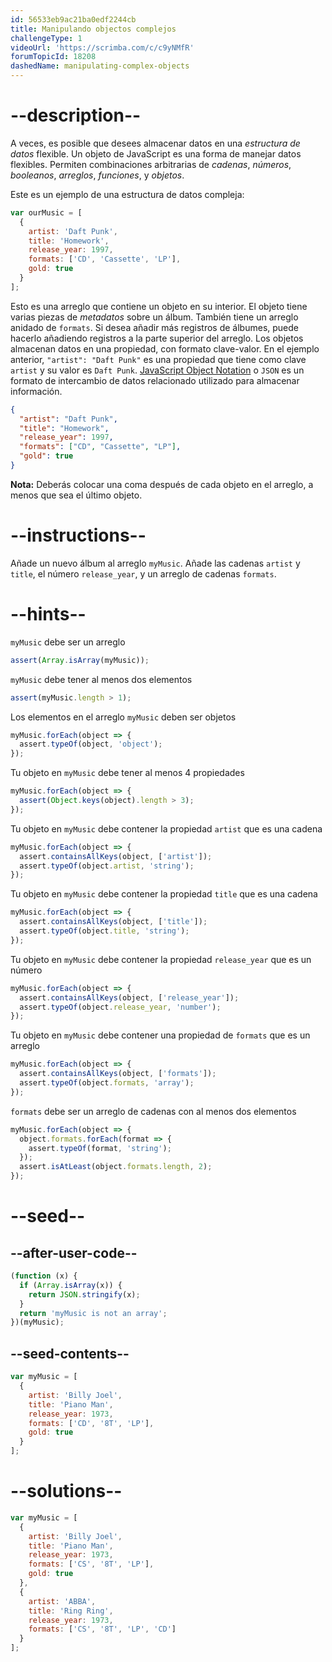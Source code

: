 ```yaml
---
id: 56533eb9ac21ba0edf2244cb
title: Manipulando objectos complejos
challengeType: 1
videoUrl: 'https://scrimba.com/c/c9yNMfR'
forumTopicId: 18208
dashedName: manipulating-complex-objects
---
```


# --description--

A veces, es posible que desees almacenar datos en una <dfn>estructura de datos</dfn> flexible. Un objeto de JavaScript es una forma de manejar datos flexibles. Permiten combinaciones arbitrarias de <dfn>cadenas</dfn>, <dfn>números</dfn>, <dfn>booleanos</dfn>, <dfn>arreglos</dfn>, <dfn>funciones</dfn>, y <dfn>objetos</dfn>.

Este es un ejemplo de una estructura de datos compleja:

```js
var ourMusic = [
  {
    artist: 'Daft Punk',
    title: 'Homework',
    release_year: 1997,
    formats: ['CD', 'Cassette', 'LP'],
    gold: true
  }
];
```

Esto es una arreglo que contiene un objeto en su interior. El objeto tiene varias piezas de <dfn>metadatos</dfn> sobre un álbum. También tiene un arreglo anidado de `formats`. Si desea añadir más registros de álbumes, puede hacerlo añadiendo registros a la parte superior del arreglo. Los objetos almacenan datos en una propiedad, con formato clave-valor. En el ejemplo anterior, `"artist": "Daft Punk"` es una propiedad que tiene como clave `artist` y su valor es `Daft Punk`. [JavaScript Object Notation](http://www.json.org/) o `JSON` es un formato de intercambio de datos relacionado utilizado para almacenar información.

```json
{
  "artist": "Daft Punk",
  "title": "Homework",
  "release_year": 1997,
  "formats": ["CD", "Cassette", "LP"],
  "gold": true
}
```

**Nota:** Deberás colocar una coma después de cada objeto en el arreglo, a menos que sea el último objeto.

# --instructions--

Añade un nuevo álbum al arreglo `myMusic`. Añade las cadenas `artist` y `title`, el número `release_year`, y un arreglo de cadenas `formats`.

# --hints--

`myMusic` debe ser un arreglo

```js
assert(Array.isArray(myMusic));
```

`myMusic` debe tener al menos dos elementos

```js
assert(myMusic.length > 1);
```

Los elementos en el arreglo `myMusic` deben ser objetos

```js
myMusic.forEach(object => {
  assert.typeOf(object, 'object');
});
```

Tu objeto en `myMusic` debe tener al menos 4 propiedades

```js
myMusic.forEach(object => {
  assert(Object.keys(object).length > 3);
});
```

Tu objeto en `myMusic` debe contener la propiedad `artist` que es una cadena

```js
myMusic.forEach(object => {
  assert.containsAllKeys(object, ['artist']);
  assert.typeOf(object.artist, 'string');
});
```

Tu objeto en `myMusic` debe contener la propiedad `title` que es una cadena

```js
myMusic.forEach(object => {
  assert.containsAllKeys(object, ['title']);
  assert.typeOf(object.title, 'string');
});
```

Tu objeto en `myMusic` debe contener la propiedad `release_year` que es un número

```js
myMusic.forEach(object => {
  assert.containsAllKeys(object, ['release_year']);
  assert.typeOf(object.release_year, 'number');
});
```

Tu objeto en `myMusic` debe contener una propiedad de `formats` que es un arreglo

```js
myMusic.forEach(object => {
  assert.containsAllKeys(object, ['formats']);
  assert.typeOf(object.formats, 'array');
});
```

`formats` debe ser un arreglo de cadenas con al menos dos elementos

```js
myMusic.forEach(object => {
  object.formats.forEach(format => {
    assert.typeOf(format, 'string');
  });
  assert.isAtLeast(object.formats.length, 2);
});
```

# --seed--

## --after-user-code--

```js
(function (x) {
  if (Array.isArray(x)) {
    return JSON.stringify(x);
  }
  return 'myMusic is not an array';
})(myMusic);
```

## --seed-contents--

```js
var myMusic = [
  {
    artist: 'Billy Joel',
    title: 'Piano Man',
    release_year: 1973,
    formats: ['CD', '8T', 'LP'],
    gold: true
  }
];
```

# --solutions--

```js
var myMusic = [
  {
    artist: 'Billy Joel',
    title: 'Piano Man',
    release_year: 1973,
    formats: ['CS', '8T', 'LP'],
    gold: true
  },
  {
    artist: 'ABBA',
    title: 'Ring Ring',
    release_year: 1973,
    formats: ['CS', '8T', 'LP', 'CD']
  }
];
```
